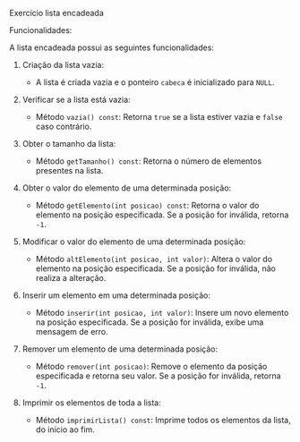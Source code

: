 Exercício lista encadeada

Funcionalidades:

A lista encadeada possui as seguintes funcionalidades:

1. Criação da lista vazia:
   - A lista é criada vazia e o ponteiro `cabeca` é inicializado para `NULL`.

2. Verificar se a lista está vazia:
   - Método `vazia() const`: Retorna `true` se a lista estiver vazia e `false` caso contrário.

3. Obter o tamanho da lista:
   - Método `getTamanho() const`: Retorna o número de elementos presentes na lista.

4. Obter o valor do elemento de uma determinada posição:
   - Método `getElemento(int posicao) const`: Retorna o valor do elemento na posição especificada. Se a posição for inválida, retorna `-1`.

5. Modificar o valor do elemento de uma determinada posição:
   - Método `altElemento(int posicao, int valor)`: Altera o valor do elemento na posição especificada. Se a posição for inválida, não realiza a alteração.

6. Inserir um elemento em uma determinada posição:
   - Método `inserir(int posicao, int valor)`: Insere um novo elemento na posição especificada. Se a posição for inválida, exibe uma mensagem de erro.

7. Remover um elemento de uma determinada posição:
   - Método `remover(int posicao)`: Remove o elemento da posição especificada e retorna seu valor. Se a posição for inválida, retorna `-1`.

8. Imprimir os elementos de toda a lista:
   - Método `imprimirLista() const`: Imprime todos os elementos da lista, do início ao fim.
